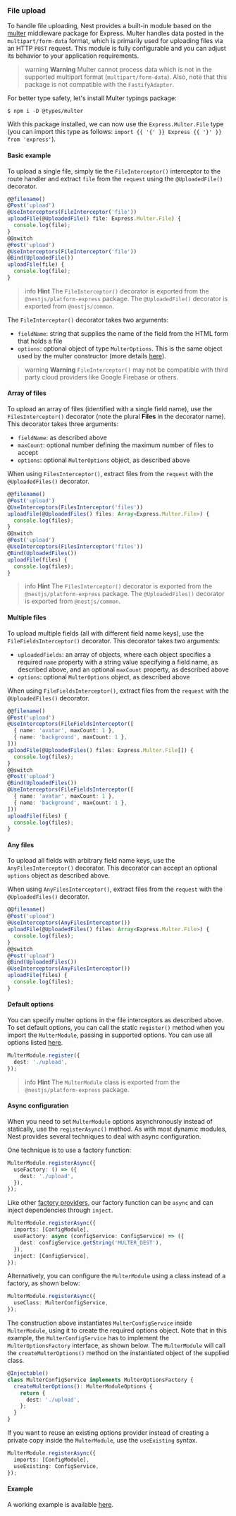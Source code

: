 ### File upload

To handle file uploading, Nest provides a built-in module based on the [multer](https://github.com/expressjs/multer) middleware package for Express. Multer handles data posted in the `multipart/form-data` format, which is primarily used for uploading files via an HTTP `POST` request. This module is fully configurable and you can adjust its behavior to your application requirements.

> warning **Warning** Multer cannot process data which is not in the supported multipart format (`multipart/form-data`). Also, note that this package is not compatible with the `FastifyAdapter`.

For better type safety, let's install Multer typings package:

```shell
$ npm i -D @types/multer
```

With this package installed, we can now use the `Express.Multer.File` type (you can import this type as follows: `import {{ '{' }} Express {{ '}' }} from 'express'`).

#### Basic example

To upload a single file, simply tie the `FileInterceptor()` interceptor to the route handler and extract `file` from the `request` using the `@UploadedFile()` decorator.

```typescript
@@filename()
@Post('upload')
@UseInterceptors(FileInterceptor('file'))
uploadFile(@UploadedFile() file: Express.Multer.File) {
  console.log(file);
}
@@switch
@Post('upload')
@UseInterceptors(FileInterceptor('file'))
@Bind(UploadedFile())
uploadFile(file) {
  console.log(file);
}
```

> info **Hint** The `FileInterceptor()` decorator is exported from the `@nestjs/platform-express` package. The `@UploadedFile()` decorator is exported from `@nestjs/common`.

The `FileInterceptor()` decorator takes two arguments:

- `fieldName`: string that supplies the name of the field from the HTML form that holds a file
- `options`: optional object of type `MulterOptions`. This is the same object used by the multer constructor (more details [here](https://github.com/expressjs/multer#multeropts)).

> warning **Warning** `FileInterceptor()` may not be compatible with third party cloud providers like Google Firebase or others.

#### Array of files

To upload an array of files (identified with a single field name), use the `FilesInterceptor()` decorator (note the plural **Files** in the decorator name). This decorator takes three arguments:

- `fieldName`: as described above
- `maxCount`: optional number defining the maximum number of files to accept
- `options`: optional `MulterOptions` object, as described above

When using `FilesInterceptor()`, extract files from the `request` with the `@UploadedFiles()` decorator.

```typescript
@@filename()
@Post('upload')
@UseInterceptors(FilesInterceptor('files'))
uploadFile(@UploadedFiles() files: Array<Express.Multer.File>) {
  console.log(files);
}
@@switch
@Post('upload')
@UseInterceptors(FilesInterceptor('files'))
@Bind(UploadedFiles())
uploadFile(files) {
  console.log(files);
}
```

> info **Hint** The `FilesInterceptor()` decorator is exported from the `@nestjs/platform-express` package. The `@UploadedFiles()` decorator is exported from `@nestjs/common`.

#### Multiple files

To upload multiple fields (all with different field name keys), use the `FileFieldsInterceptor()` decorator. This decorator takes two arguments:

- `uploadedFields`: an array of objects, where each object specifies a required `name` property with a string value specifying a field name, as described above, and an optional `maxCount` property, as described above
- `options`: optional `MulterOptions` object, as described above

When using `FileFieldsInterceptor()`, extract files from the `request` with the `@UploadedFiles()` decorator.

```typescript
@@filename()
@Post('upload')
@UseInterceptors(FileFieldsInterceptor([
  { name: 'avatar', maxCount: 1 },
  { name: 'background', maxCount: 1 },
]))
uploadFile(@UploadedFiles() files: Express.Multer.File[]) {
  console.log(files);
}
@@switch
@Post('upload')
@Bind(UploadedFiles())
@UseInterceptors(FileFieldsInterceptor([
  { name: 'avatar', maxCount: 1 },
  { name: 'background', maxCount: 1 },
]))
uploadFile(files) {
  console.log(files);
}
```

#### Any files

To upload all fields with arbitrary field name keys, use the `AnyFilesInterceptor()` decorator. This decorator can accept an optional `options` object as described above.

When using `AnyFilesInterceptor()`, extract files from the `request` with the `@UploadedFiles()` decorator.

```typescript
@@filename()
@Post('upload')
@UseInterceptors(AnyFilesInterceptor())
uploadFile(@UploadedFiles() files: Array<Express.Multer.File>) {
  console.log(files);
}
@@switch
@Post('upload')
@Bind(UploadedFiles())
@UseInterceptors(AnyFilesInterceptor())
uploadFile(files) {
  console.log(files);
}
```

#### Default options

You can specify multer options in the file interceptors as described above. To set default options, you can call the static `register()` method when you import the `MulterModule`, passing in supported options. You can use all options listed [here](https://github.com/expressjs/multer#multeropts).

```typescript
MulterModule.register({
  dest: './upload',
});
```

> info **Hint** The `MulterModule` class is exported from the `@nestjs/platform-express` package.

#### Async configuration

When you need to set `MulterModule` options asynchronously instead of statically, use the `registerAsync()` method. As with most dynamic modules, Nest provides several techniques to deal with async configuration.

One technique is to use a factory function:

```typescript
MulterModule.registerAsync({
  useFactory: () => ({
    dest: './upload',
  }),
});
```

Like other [factory providers](https://docs.nestjs.com/fundamentals/custom-providers#factory-providers-usefactory), our factory function can be `async` and can inject dependencies through `inject`.

```typescript
MulterModule.registerAsync({
  imports: [ConfigModule],
  useFactory: async (configService: ConfigService) => ({
    dest: configService.getString('MULTER_DEST'),
  }),
  inject: [ConfigService],
});
```

Alternatively, you can configure the `MulterModule` using a class instead of a factory, as shown below:

```typescript
MulterModule.registerAsync({
  useClass: MulterConfigService,
});
```

The construction above instantiates `MulterConfigService` inside `MulterModule`, using it to create the required options object. Note that in this example, the `MulterConfigService` has to implement the `MulterOptionsFactory` interface, as shown below. The `MulterModule` will call the `createMulterOptions()` method on the instantiated object of the supplied class.

```typescript
@Injectable()
class MulterConfigService implements MulterOptionsFactory {
  createMulterOptions(): MulterModuleOptions {
    return {
      dest: './upload',
    };
  }
}
```

If you want to reuse an existing options provider instead of creating a private copy inside the `MulterModule`, use the `useExisting` syntax.

```typescript
MulterModule.registerAsync({
  imports: [ConfigModule],
  useExisting: ConfigService,
});
```

#### Example

A working example is available [here](https://github.com/nestjs/nest/tree/master/sample/29-file-upload).
